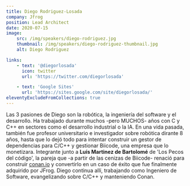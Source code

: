 ```yaml
---
title: Diego Rodriguez-Losada 
company: Jfrog
position: Lead Architect
date: 2020-07-15
image:
    src: /img/speakers/diego-rodriguez.jpg
    thumbnail: /img/speakers/diego-rodriguez-thumbnail.jpg
    alt: Diego Rodriguez

links:
    - text: '@diegorlosada'
      icon: twitter
      url: 'https://twitter.com/diegorlosada'

    - text: 'Google Sites'     
      url: 'https://sites.google.com/site/diegorlosada/'
eleventyExcludeFromCollections: true
---
```


Las 3 pasiones de Diego son la robótica, la ingeniería del software y el desarrollo. Ha trabajado durante muchos -pero MUCHOS- años con C y C++ en sectores como el desarrollo industrial o la IA. En una vida pasada, también fue profesor universitario e investigador sobre robótica dirante 8 años, hasta que lo dejó todo para intentar construir un gestor de dependencias para C/C++ y gestionar Biicode, una empresa que lo monetizara. Integrante junto a **Luís Martinez de Bartolomé** de 'Los Pecos del código', la pareja que -a partir de las cenizas de Biicode- renació para construir <a href="https://conan.io/" target="_blank">conan.io</a> y convertirlo en un caso de éxito que fue finalmente adquirido por JFrog. Diego continua allí, trabajando como Ingeniero de Software, evangelizando sobre C/C++ y manteniendo Conan. 
